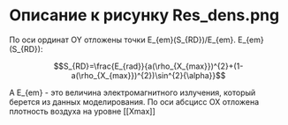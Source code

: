 # Описание к рисунку Res_dens.png

По оси ординат OY отложены точки E_{em}(S_{RD})/E_{em}. E_{em}(S_{RD}):

$$S_{RD}=\frac{E_{rad}}{a(\rho_{X_{max}})^{2}+(1-a(\rho_{X_{max}})^{2})\sin^{2}{\alpha}}$$

А E_{em} - это величина электромагнитного излучения, который берется из данных моделирования. 
По оси абсцисс OX отложена плотность воздуха на уровне [[Xmax]]